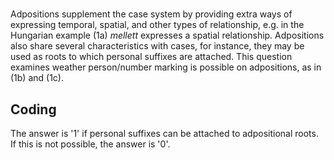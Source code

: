# [](ParameterTable?__template__=property.md&property=Name#cldf:UT075)

Adpositions supplement the case system by providing extra ways of expressing temporal, spatial, and other types of relationship, e.g. in the Hungarian example (1a) *mellett* expresses a spatial relationship. Adpositions also share several characteristics with cases, for instance, they may be used as roots to which personal suffixes are attached. This question examines weather person/number marking is possible on adpositions, as in (1b) and (1c). 

[](ExampleTable?example_id=1a&with_internal_ref_link#cldf:UT075-1a)
[](ExampleTable?example_id=1b&with_internal_ref_link#cldf:UT075-1b)
[](ExampleTable?example_id=1c&with_internal_ref_link#cldf:UT075-1c)

## Coding

The answer is '1' if personal suffixes can be attached to adpositional roots. If this is not possible, the answer is '0'.
